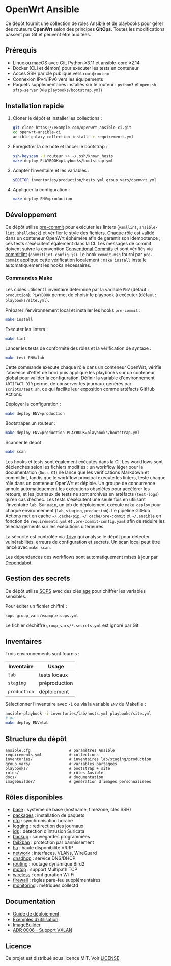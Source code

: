 # OpenWrt Ansible

Ce dépôt fournit une collection de rôles Ansible et de playbooks pour gérer des
routeurs **OpenWrt** selon des principes **GitOps**.
Toutes les modifications passent par Git et peuvent être auditées.

## Prérequis

- Linux ou macOS avec Git, Python ≥3.11 et ansible-core ≥2.14
- Docker (CLI et démon) pour exécuter les tests en conteneur
- Accès SSH par clé publique vers `root@routeur`
- Connexion IPv4/IPv6 vers les équipements
- Paquets supplémentaires installés sur le routeur : `python3` et
  `openssh-sftp-server` (via `playbooks/bootstrap.yml`)

## Installation rapide

1. Cloner le dépôt et installer les collections :

   ```bash
   git clone https://example.com/openwrt-ansible-ci.git
   cd openwrt-ansible-ci
   ansible-galaxy collection install -r requirements.yml
   ```

2. Enregistrer la clé hôte et lancer le bootstrap :

   ```bash
   ssh-keyscan -H routeur >> ~/.ssh/known_hosts
   make deploy PLAYBOOK=playbooks/bootstrap.yml
   ```

3. Adapter l’inventaire et les variables :

   ```bash
   $EDITOR inventories/production/hosts.yml group_vars/openwrt.yml
   ```

4. Appliquer la configuration :

   ```bash
   make deploy ENV=production
   ```

## Développement

Ce dépôt utilise [pre-commit](https://pre-commit.com) pour exécuter les linters
(`yamllint`, `ansible-lint`, `shellcheck`) et vérifier le style des fichiers.
Chaque rôle est validé dans un conteneur OpenWrt éphémère afin de garantir son
idempotence ; ces tests s'exécutent également dans la CI.
Les messages de commit doivent suivre la convention
[Conventional Commits](https://www.conventionalcommits.org) et sont vérifiés via
[commitlint](https://commitlint.js.org) (`commitlint.config.js`).
Le hook `commit-msg` fourni par `pre-commit` applique cette vérification
localement ;
`make install` installe automatiquement les hooks nécessaires.

### Commandes Make

Les cibles utilisent l'inventaire déterminé par la variable `ENV` (défaut : `production`).
`PLAYBOOK` permet de choisir le playbook à exécuter (défaut : `playbooks/site.yml`).

Préparer l'environnement local et installer les hooks `pre-commit` :

```bash
make install
```

Exécuter les linters :

```bash
make lint
```

Lancer les tests de conformité des rôles et la vérification de syntaxe :

```bash
make test ENV=lab
```

Cette commande exécute chaque rôle dans un conteneur OpenWrt, vérifie l'absence
d'effet de bord puis applique les playbooks sur un conteneur global pour valider
la configuration.
Définir la variable d'environnement `ARTIFACT_DIR` permet de conserver les
journaux générés par `scripts/test.sh`, ce qui facilite leur exposition comme
artéfacts GitHub Actions.

Déployer la configuration :

```bash
make deploy ENV=production
```

Bootstraper un routeur :

```bash
make deploy ENV=production PLAYBOOK=playbooks/bootstrap.yml
```

Scanner le dépôt :

```bash
make scan
```

Les hooks et tests sont également exécutés dans la CI.
Les workflows sont déclenchés selon les fichiers modifiés :
un workflow léger pour la documentation (`Docs CI`) ne lance que les vérifications
Markdown et commitlint, tandis que le workflow principal exécute les linters,
teste chaque rôle dans un conteneur OpenWrt et déploie. Un groupe de
concurrence annule automatiquement les exécutions obsolètes pour accélérer les
retours, et les journaux de tests ne sont archivés en artéfacts (`test-logs`)
qu'en cas d'échec.
Les tests s'exécutent une seule fois en utilisant l'inventaire `lab`.
Sur `main`, un job de déploiement exécute `make deploy` pour chaque environnement
(`lab`, `staging`, `production`). Le pipeline GitHub Actions met en cache
`~/.cache/pip`, `~/.cache/pre-commit` et `~/.ansible` en fonction de
`requirements.yml` et `.pre-commit-config.yaml` afin de réduire les téléchargements
sur les exécutions ultérieures.

La sécurité est contrôlée via
[Trivy](https://github.com/aquasecurity/trivy) qui analyse le dépôt pour détecter
vulnérabilités, erreurs de configuration et secrets.
Un scan local peut être lancé avec `make scan`.

Les dépendances des workflows sont automatiquement mises à jour par
[Dependabot](https://docs.github.com/fr/code-security/dependabot).

## Gestion des secrets

Ce dépôt utilise [SOPS](https://github.com/getsops/sops) avec des clés
[age](https://age-encryption.org/) pour chiffrer
les variables sensibles.

Pour éditer un fichier chiffré :

```bash
sops group_vars/example.sops.yml
```

Le fichier déchiffré `group_vars/*.secrets.yml` est ignoré par Git.

## Inventaires

Trois environnements sont fournis :

| Inventaire  | Usage           |
|-------------|-----------------|
| `lab`       | tests locaux    |
| `staging`   | préproduction   |
| `production`| déploiement     |

Sélectionner l’inventaire avec `-i` ou via la variable `ENV` du Makefile :

```bash
ansible-playbook -i inventories/lab/hosts.yml playbooks/site.yml
# ou
make deploy ENV=lab
```

## Structure du dépôt

```text
ansible.cfg                 # paramètres Ansible
requirements.yml            # collections
inventories/                # inventaires lab/staging/production
group_vars/                 # variables partagées
playbooks/                  # bootstrap + site
roles/                      # rôles Ansible
docs/                       # documentation
imagebuilder/               # génération d’images personnalisées
```

## Rôles disponibles

- [base](roles/base/README.md) : système de base (hostname, timezone, clés SSH)
- [packages](roles/packages/README.md) : installation de paquets
- [ntp](roles/ntp/README.md) : synchronisation horaire
- [logging](roles/logging/README.md) : redirection des journaux
- [ids](roles/ids/README.md) : détection d’intrusion Suricata
- [backup](roles/backup/README.md) : sauvegardes programmées
- [fail2ban](roles/fail2ban/README.md) : protection par bannissement
- [ha](roles/ha/README.md) : haute disponibilité VRRP
- [network](roles/network/README.md) : interfaces, VLANs, WireGuard
- [dnsdhcp](roles/dnsdhcp/README.md) : service DNS/DHCP
- [routing](roles/routing/README.md) : routage dynamique Bird2
- [mptcp](roles/mptcp/README.md) : support Multipath TCP
- [wireless](roles/wireless/README.md) : configuration Wi-Fi
- [firewall](roles/firewall/README.md) : règles pare-feu supplémentaires
- [monitoring](roles/monitoring/README.md) : métriques collectd

## Documentation

- [Guide de déploiement](docs/deploiement-openwrt.md)
- [Exemples d’utilisation](docs/examples.md)
- [ImageBuilder](imagebuilder/README.md)
- [ADR 0006 - Support VXLAN](docs/adr/0006-vxlan-support.md)

## Licence

Ce projet est distribué sous licence MIT. Voir [LICENSE](LICENSE).
